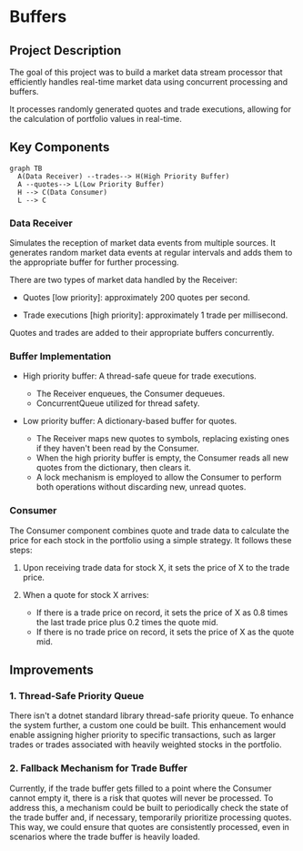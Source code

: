 # Buffers

## Project Description

The goal of this project was to build a market data stream processor that efficiently handles real-time market data using concurrent processing and buffers.

It processes randomly generated quotes and trade executions, allowing for the calculation of portfolio values in real-time.

## Key Components

```mermaid
graph TB
  A(Data Receiver) --trades--> H(High Priority Buffer)
  A --quotes--> L(Low Priority Buffer)
  H --> C(Data Consumer)
  L --> C
```

### Data Receiver

Simulates the reception of market data events from multiple sources. It generates random market data events at regular intervals and adds them to the appropriate buffer for further processing.

There are two types of market data handled by the Receiver:

- Quotes [low priority]: approximately 200 quotes per second.

- Trade executions [high priority]: approximately 1 trade per millisecond.

Quotes and trades are added to their appropriate buffers concurrently.

### Buffer Implementation

- High priority buffer: A thread-safe queue for trade executions.

  - The Receiver enqueues, the Consumer dequeues.
  - ConcurrentQueue utilized for thread safety.

- Low priority buffer: A dictionary-based buffer for quotes.

  - The Receiver maps new quotes to symbols, replacing existing ones if they haven't been read by the Consumer.
  - When the high priority buffer is empty, the Consumer reads all new quotes from the dictionary, then clears it.
  - A lock mechanism is employed to allow the Consumer to perform both operations without discarding new, unread quotes.

### Consumer

The Consumer component combines quote and trade data to calculate the price for each stock in the portfolio using a simple strategy. It follows these steps:

1. Upon receiving trade data for stock X, it sets the price of X to the trade price.

2. When a quote for stock X arrives:

   - If there is a trade price on record, it sets the price of X as 0.8 times the last trade price plus 0.2 times the quote mid.
   - If there is no trade price on record, it sets the price of X as the quote mid.

## Improvements

### 1. Thread-Safe Priority Queue

There isn't a dotnet standard library thread-safe priority queue. To enhance the system further, a custom one could be built. This enhancement would enable assigning higher priority to specific transactions, such as larger trades or trades associated with heavily weighted stocks in the portfolio.

### 2. Fallback Mechanism for Trade Buffer

Currently, if the trade buffer gets filled to a point where the Consumer cannot empty it, there is a risk that quotes will never be processed. To address this, a mechanism could be built to periodically check the state of the trade buffer and, if necessary, temporarily prioritize processing quotes. This way, we could ensure that quotes are consistently processed, even in scenarios where the trade buffer is heavily loaded.
